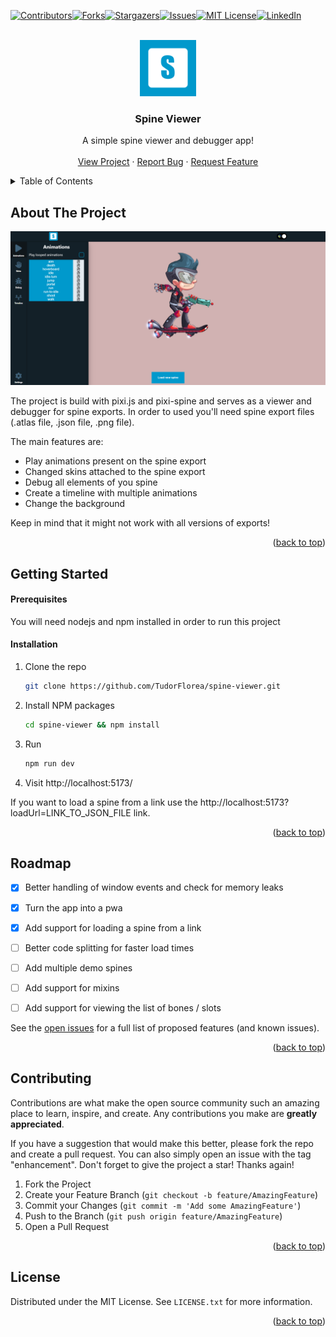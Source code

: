 <a name="readme-top"></a>

<!-- PROJECT SHIELDS -->
[![Contributors][contributors-shield]][contributors-url][![Forks][forks-shield]][forks-url][![Stargazers][stars-shield]][stars-url][![Issues][issues-shield]][issues-url][![MIT License][license-shield]][license-url][![LinkedIn][linkedin-shield]][linkedin-url]



<!-- PROJECT LOGO -->
<br />
<div align="center">
  <a href="https://github.com/TudorFlorea/spine-viewer">
    <img src="images/logo_large.png" alt="Logo" width="90" height="90">
  </a>

  <h3 align="center">Spine Viewer</h3>

  <p align="center">
    A simple spine viewer and debugger app!
    <br />
    <br />
    <a href="https://spine-viewer.netlify.app">View Project</a>
    ·
    <a href="https://github.com/TudorFlorea/spine-viewer/issues">Report Bug</a>
    ·
    <a href="https://github.com/TudorFlorea/spine-viewer/issues">Request Feature</a>
  </p>
</div>



<!-- TABLE OF CONTENTS -->
<details>
  <summary>Table of Contents</summary>
  <ol>
    <li>
      <a href="#about-the-project">About The Project</a>
    </li>
    <li>
      <a href="#getting-started">Getting Started</a>
      <ul>
        <li><a href="#prerequisites">Prerequisites</a></li>
        <li><a href="#installation">Installation</a></li>
      </ul>
    </li>
    <li><a href="#roadmap">Roadmap</a></li>
    <li><a href="#contributing">Contributing</a></li>
    <li><a href="#license">License</a></li>
  </ol>
</details>



<!-- ABOUT THE PROJECT -->
## About The Project

[![Product Name Screen Shot][product-screenshot]](https://spine-viewer.netlify.app)

The project is build with pixi.js and pixi-spine and serves as a viewer and debugger for spine exports. In order to used you'll need spine export files (.atlas file, .json file, .png file).

The main features are:
* Play animations present on the spine export
* Changed skins attached to the spine export
* Debug all elements of you spine
* Create a timeline with multiple animations
* Change the background

Keep in mind that it might not work with all versions of exports!

<p align="right">(<a href="#readme-top">back to top</a>)</p>


<!-- GETTING STARTED -->
## Getting Started

#### Prerequisites

You will need nodejs and npm installed in order to run this project

#### Installation

1. Clone the repo
   ```sh
   git clone https://github.com/TudorFlorea/spine-viewer.git
   ```
2. Install NPM packages
   ```sh
   cd spine-viewer && npm install
   ```
3. Run 
   ```sh
   npm run dev
   ```
4. Visit http://localhost:5173/

If you want to load a spine from a link use the http://localhost:5173?loadUrl=LINK_TO_JSON_FILE link.

<p align="right">(<a href="#readme-top">back to top</a>)</p>



<!-- ROADMAP -->
## Roadmap

- [x] Better handling of window events and check for memory leaks
- [x] Turn the app into a pwa
- [x] Add support for loading a spine from a link
- [ ] Better code splitting for faster load times
- [ ] Add multiple demo spines
- [ ] Add support for mixins
- [ ] Add support for viewing the list of bones / slots


See the [open issues](https://github.com/TudorFlorea/spine-viewer/issues) for a full list of proposed features (and known issues).

<p align="right">(<a href="#readme-top">back to top</a>)</p>



<!-- CONTRIBUTING -->
## Contributing

Contributions are what make the open source community such an amazing place to learn, inspire, and create. Any contributions you make are **greatly appreciated**.

If you have a suggestion that would make this better, please fork the repo and create a pull request. You can also simply open an issue with the tag "enhancement".
Don't forget to give the project a star! Thanks again!

1. Fork the Project
2. Create your Feature Branch (`git checkout -b feature/AmazingFeature`)
3. Commit your Changes (`git commit -m 'Add some AmazingFeature'`)
4. Push to the Branch (`git push origin feature/AmazingFeature`)
5. Open a Pull Request

<p align="right">(<a href="#readme-top">back to top</a>)</p>



<!-- LICENSE -->
## License

Distributed under the MIT License. See `LICENSE.txt` for more information.

<p align="right">(<a href="#readme-top">back to top</a>)</p>






<!-- MARKDOWN LINKS & IMAGES https://github.com/TudorFlorea/spine-viewer -->
<!-- https://www.markdownguide.org/basic-syntax/#reference-style-links -->
[contributors-shield]: https://img.shields.io/github/contributors/TudorFlorea/spine-viewer.svg?style=for-the-badge
[contributors-url]: https://github.com/TudorFlorea/spine-viewer/graphs/contributors
[forks-shield]: https://img.shields.io/github/forks/TudorFlorea/spine-viewer.svg?style=for-the-badge
[forks-url]: https://github.com/TudorFlorea/spine-viewer/network/members
[stars-shield]: https://img.shields.io/github/stars/TudorFlorea/spine-viewer.svg?style=for-the-badge
[stars-url]: https://github.com/TudorFlorea/spine-viewer/stargazers
[issues-shield]: https://img.shields.io/github/issues/TudorFlorea/spine-viewer.svg?style=for-the-badge
[issues-url]: https://github.com/TudorFlorea/spine-viewer/issues
[license-shield]: https://img.shields.io/github/license/TudorFlorea/spine-viewer.svg?style=for-the-badge
[license-url]: https://github.com/TudorFlorea/spine-viewer/blob/master/LICENSE.txt
[linkedin-shield]: https://img.shields.io/badge/-LinkedIn-black.svg?style=for-the-badge&logo=linkedin&colorB=555
[linkedin-url]: https://www.linkedin.com/in/tudor-florea-772239118/
[product-screenshot]: images/app_screenshot.png